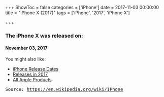 +++
ShowToc = false
categories = ['iPhone']
date = 2017-11-03 00:00:00
title = "iPhone X (2017)"
tags = ['iPhone', '2017', 'iPhone X']

+++

### The iPhone X was released on: 
#### November 03, 2017


<!--more-->


    
You might also like:

- [iPhone Release Dates](https://AppleReleaseDate.com/categories/iphone/)
- [Releases in 2017](https://AppleReleaseDate.com/tags/2017/)
- [All Apple Products](https://AppleReleaseDate.com/categories/)



<kbd> Source: https://en.wikipedia.org/wiki/IPhone</kbd>

